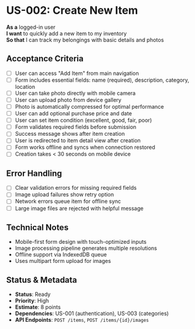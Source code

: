 # US-002: Create New Item

**As a** logged-in user  
**I want** to quickly add a new item to my inventory  
**So that** I can track my belongings with basic details and photos

## Acceptance Criteria

- [ ] User can access "Add Item" from main navigation
- [ ] Form includes essential fields: name (required), description, category, location
- [ ] User can take photo directly with mobile camera
- [ ] User can upload photo from device gallery
- [ ] Photo is automatically compressed for optimal performance
- [ ] User can add optional purchase price and date
- [ ] User can set item condition (excellent, good, fair, poor)
- [ ] Form validates required fields before submission
- [ ] Success message shows after item creation
- [ ] User is redirected to item detail view after creation
- [ ] Form works offline and syncs when connection restored
- [ ] Creation takes < 30 seconds on mobile device

## Error Handling

- [ ] Clear validation errors for missing required fields
- [ ] Image upload failures show retry option
- [ ] Network errors queue item for offline sync
- [ ] Large image files are rejected with helpful message

## Technical Notes

- Mobile-first form design with touch-optimized inputs
- Image processing pipeline generates multiple resolutions
- Offline support via IndexedDB queue
- Uses multipart form upload for images

## Status & Metadata

- **Status**: Ready
- **Priority**: High
- **Estimate**: 8 points
- **Dependencies**: US-001 (authentication), US-003 (categories)
- **API Endpoints**: `POST /items`, `POST /items/{id}/images`
